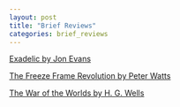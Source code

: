 ```yaml
---
layout: post
title: "Brief Reviews"
categories: brief_reviews
---
```


[Exadelic by Jon Evans](exadelic.md)

[The Freeze Frame Revolution by Peter Watts](the_freeze_frame_revolution.md)

[The War of the Worlds by H. G. Wells](the_war_of_the_worlds.md)
